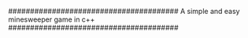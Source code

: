#######################################
A simple and easy minesweeper game in c++
#######################################

